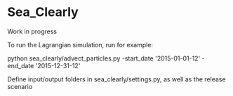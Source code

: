 # Sea_Clearly

Work in progress

To run the Lagrangian simulation, run for example:

python sea_clearly/advect_particles.py -start_date '2015-01-01-12' -end_date '2015-12-31-12' 

Define input/output folders in sea_clearly/settings.py, as well as the release scenario
